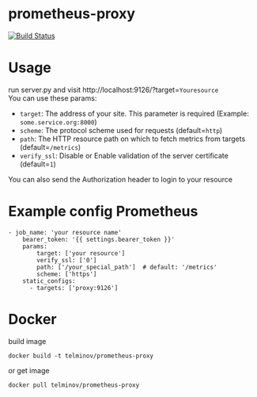 # prometheus-proxy
[![Build Status](https://travis-ci.org/telminov/prometheus-proxy.svg?branch=master)](https://travis-ci.org/telminov/prometheus-proxy)
# Usage
run server.py and visit http://localhost:9126/?target=`Youresource`  
You can use these params:
 * `target`: The address of your site. This parameter is required (Example: `some.service.org:8000`)
 * `scheme`: The protocol scheme used for requests (default=`http`)
 * `path`: The HTTP resource path on which to fetch metrics from targets (default=`/metrics`)
 * `verify_ssl`: Disable or Enable validation of the server certificate (default=`1`)

You can also send the Authorization header to login to your resource

# Example config Prometheus

```text
- job_name: 'your resource name'
    bearer_token: '{{ settings.bearer_token }}'
    params:
        target: ['your resource']
        verify_ssl: ['0']
        path: ['/your_special_path']  # default: '/metrics'
        scheme: ['https']
    static_configs:
      - targets: ['proxy:9126']
```

# Docker 
build image 
```text
docker build -t telminov/prometheus-proxy
```
or get image
```text
docker pull telminov/prometheus-proxy
```
